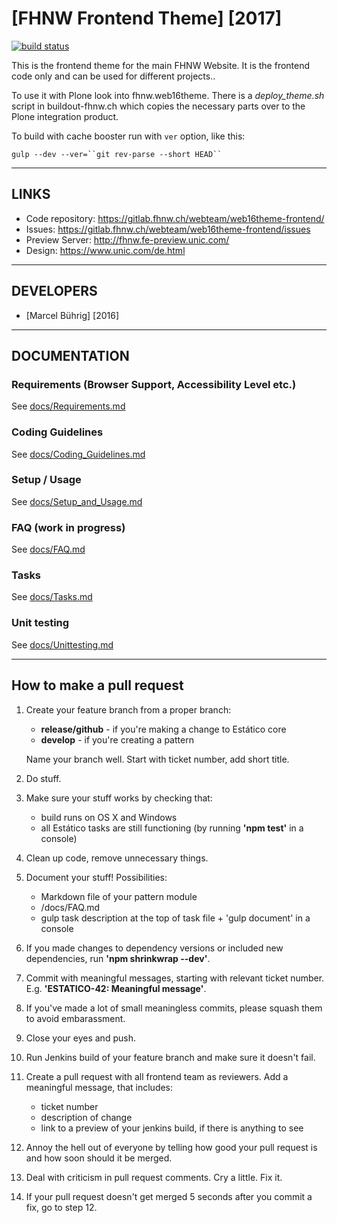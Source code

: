 # [FHNW Frontend Theme] [2017]

[![build status](https://gitlab.fhnw.ch/webteam/web16theme-frontend/badges/master/build.svg)](https://gitlab.fhnw.ch/webteam/web16theme-frontend/commits/master)

This is the frontend theme for the main FHNW Website. It is the frontend
code only and can be used for different projects..

To use it with Plone look into fhnw.web16theme. There is a *deploy_theme.sh*
script in buildout-fhnw.ch which copies the necessary parts over to
the Plone integration product.

To build with cache booster run with `ver` option, like this:

 `gulp --dev --ver=``git rev-parse --short HEAD`` `

---



## LINKS

* Code repository: https://gitlab.fhnw.ch/webteam/web16theme-frontend/
* Issues: https://gitlab.fhnw.ch/webteam/web16theme-frontend/issues
* Preview Server: http://fhnw.fe-preview.unic.com/
* Design: https://www.unic.com/de.html


---


## DEVELOPERS

* [Marcel Bührig] [2016]


---


## DOCUMENTATION

### Requirements (Browser Support, Accessibility Level etc.)

See [docs/Requirements.md](docs/Requirements.md)

### Coding Guidelines

See [docs/Coding_Guidelines.md](docs/Coding_Guidelines.md)

### Setup / Usage

See [docs/Setup_and_Usage.md](docs/Setup_and_Usage.md)

### FAQ (work in progress)

See [docs/FAQ.md](docs/FAQ.md)

### Tasks

See [docs/Tasks.md](docs/Tasks.md)

### Unit testing

See [docs/Unittesting.md](docs/Unittesting.md)

---


## How to make a pull request

1. Create your feature branch from a proper branch:
	- **release/github** - if you're making a change to Estático core
	- **develop** - if you're creating a pattern

	Name your branch well. Start with ticket number, add short title.

1. Do stuff.

1. Make sure your stuff works by checking that:
    - build runs on OS X and Windows
    - all Estático tasks are still functioning (by running **'npm test'** in a console)

1. Clean up code, remove unnecessary things.

1. Document your stuff! Possibilities:
    - Markdown file of your pattern module
    - /docs/FAQ.md
    - gulp task description at the top of task file + 'gulp document' in a console

1. If you made changes to dependency versions or included new dependencies, run **'npm shrinkwrap --dev'**.

1. Commit with meaningful messages, starting with relevant ticket number. E.g. **'ESTATICO-42: Meaningful message'**.

1. If you've made a lot of small meaningless commits, please squash them to avoid embarassment.

1. Close your eyes and push.

1. Run Jenkins build of your feature branch and make sure it doesn't fail.

1. Create a pull request with all frontend team as reviewers. Add a meaningful message, that includes:
    - ticket number
    - description of change
    - link to a preview of your jenkins build, if there is anything to see

1. Annoy the hell out of everyone by telling how good your pull request is and how soon should it be merged.

1. Deal with criticism in pull request comments. Cry a little. Fix it.

1. If your pull request doesn't get merged 5 seconds after you commit a fix, go to step 12.
